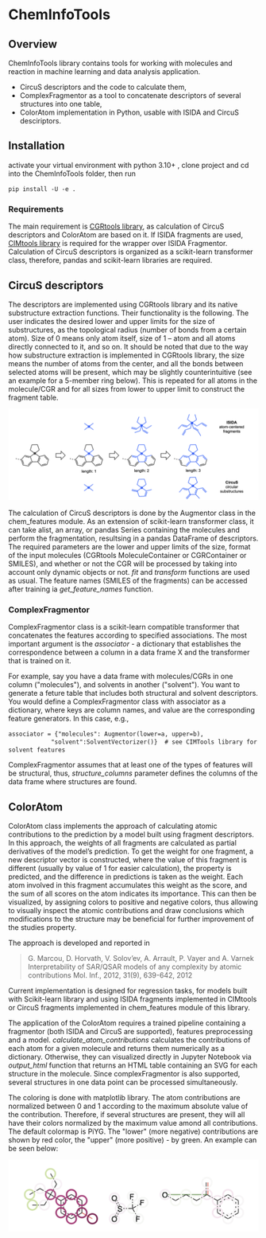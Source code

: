 # ChemInfoTools

## Overview

ChemInfoTools library contains tools for working with molecules and reaction in machine learning and data analysis application.

- CircuS descriptors and the code to calculate them,
- ComplexFragmentor as a tool to concatenate descriptors of several structures into one table,
- ColorAtom implementation in Python, usable with ISIDA and CircuS desciriptors.

## Installation

activate your virtual environment with python 3.10+ , clone project and cd into the ChemInfoTools folder, then run
    
    pip install -U -e .

### Requirements

The main requirement is [CGRtools library](https://github.com/cimm-kzn/CGRtools), as calculation of CircuS descriptors and ColorAtom are based on it.
If ISIDA fragments are used, [CIMtools library](https://github.com/cimm-kzn/CIMtools) is required for the wrapper over ISIDA Fragmentor.
Calculation of CircuS descriptors is organized as a scikit-learn transformer class, therefore, pandas and scikit-learn libraries are required.

## CircuS descriptors

The descriptors are implemented using CGRtools library and its native substructure extraction functions. Their functionality is the following. The user indicates the desired lower and upper limits for the size of substructures, as the topological radius (number of bonds from a certain atom). Size of 0 means only atom itself, size of 1 – atom and all atoms directly connected to it, and so on. It should be noted that due to the way how substructure extraction is implemented in CGRtools library, the size means the number of atoms from the center, and all the bonds between selected atoms will be present, which may be slightly counterintuitive (see an example for a 5-member ring below). This is repeated for all atoms in the molecule/CGR and for all sizes from lower to upper limit to construct the fragment table.

![Demonstration of CircuS](/docs/img/circus-demo1.png)

The calculation of CircuS descriptors is done by the Augmentor class in the chem_features module. As an extension of scikit-learn transformer class, it can take alist, an array, or pandas Series containing the molecules and perform the fragmentation, resultsing in a pandas DataFrame of descriptors. The required parameters are the lower and upper limits of the size, format of the input molecules (CGRtools MoleculeContainer or CGRContainer or SMILES), and whether or not the CGR will be processed by taking into account only dynamic objects or not. *fit* and *transform* functions are used as usual. The feature names (SMILES of the fragments) can be accessed after training ia *get_feature_names* function. 

### ComplexFragmentor

ComplexFragmentor class is a scikit-learn compatible transformer that concatenates the features according to specified associations. The most important argument is the *associator* - a dictionary that establishes the correspondence between a column in a data frame X and the transformer that is trained on it.

For example, say you have a data frame with molecules/CGRs in one column ("molecules"), and solvents in another ("solvent"). You want to generate a feture table that includes both structural and solvent descriptors. You would define a ComplexFragmentor class with associator as a dictionary, where keys are column names, and value are the corresponding feature generators. In this case, e.g.,

```
associator = {"molecules": Augmentor(lower=a, upper=b),
            "solvent":SolventVectorizer()}  # see CIMTools library for solvent features
```

ComplexFragmentor assumes that at least one of the types of features will be structural, thus, *structure_columns* parameter defines the columns of the data frame where structures are found.

## ColorAtom

ColorAtom class implements the approach of calculating atomic contributions to the prediction by a model built using fragment descriptors. In this approach, the weights of all fragments are calculated as partial derivatives of the model’s prediction. To get the weight for one fragment, a new descriptor vector is constructed, where the value of this fragment is different (usually by value of 1 for easier calculation), the property is predicted, and the difference in predictions is taken as the weight. Each atom involved in this fragment accumulates this weight as the score, and the sum of all scores on the atom indicates its importance. This can then be visualized, by assigning colors to positive and negative colors, thus allowing to visually inspect the atomic contributions and draw conclusions which modifications to the structure may be beneficial for further improvement of the studies property.

 The approach is developed and reported in 

> G. Marcou, D. Horvath, V. Solov’ev, A. Arrault, P. Vayer and A. Varnek
> Interpretability of SAR/QSAR models of any complexity by atomic contributions
> Mol. Inf., 2012, 31(9), 639-642, 2012

Current implementation is designed for regression tasks, for models built with Scikit-learn library and using ISIDA fragments implemented in CIMtools or CircuS fragments implemented in chem_features module of this library. 

The application of the ColorAtom requires a trained pipeline containing a fragmentor (both ISIDA and CircuS are supported), features preprocessing and a model. *calculate_atom_contributions* calculates the contributions of each atom for a given molecule and returns them numerically as a dictionary. Otherwise, they can visualized directly in Jupyter Notebook via *output_html* function that returns an HTML table containing an SVG for each structure in the molecule. Since complexFragmentor is also supported, several structures in one data point can be processed simultaneously. 

The coloring is done with matplotlib library. The atom contributions are normalized between 0 and 1 according to the maximum absolute value of the contribution. Therefore, if several structures are present, they will all have their colors normalized by the maximum value amond all contributions. The default colormap is PiYG. The "lower" (more negative) contributions are shown by red color, the "upper" (more positive) - by green. An example can be seen below:

![Demonstration of ColorAtom](/docs/img/coloratom-demo1.png)

